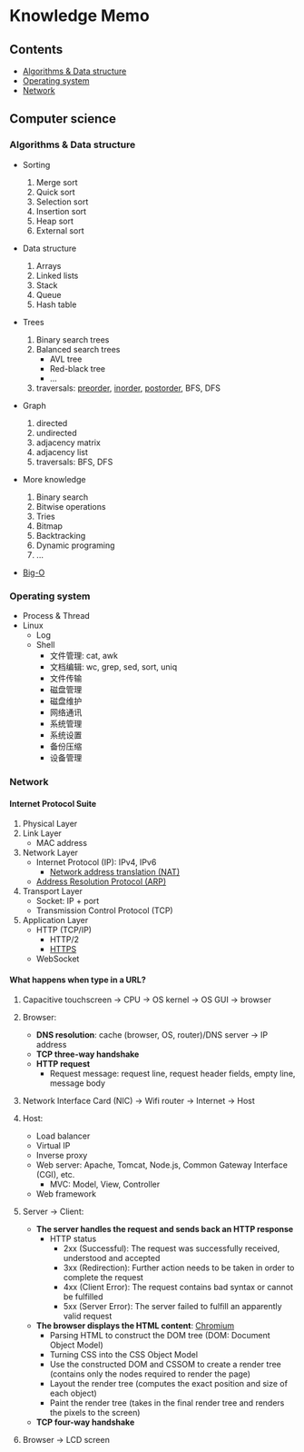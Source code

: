 # Knowledge Memo

## Contents

- [Algorithms & Data structure](#algorithms-&-data-structure)
- [Operating system](#operating-system)
- [Network](#network)

## Computer science

### Algorithms & Data structure

- Sorting
  1. Merge sort
  2. Quick sort
  3. Selection sort
  4. Insertion sort
  5. Heap sort
  6. External sort

- Data structure
  1. Arrays
  2. Linked lists
  3. Stack
  4. Queue
  5. Hash table

- Trees
  1. Binary search trees
  2. Balanced search trees
      - AVL tree
      - Red-black tree
      - ...
  3. traversals: [preorder](https://leetcode.com/problems/binary-tree-preorder-traversal/), [inorder](https://leetcode.com/problems/binary-tree-inorder-traversal/), [postorder](https://leetcode.com/problems/binary-tree-postorder-traversal/), BFS, DFS

- Graph
  1. directed
  2. undirected
  3. adjacency matrix
  4. adjacency list
  5. traversals: BFS, DFS

- More knowledge
  1. Binary search
  2. Bitwise operations
  3. Tries
  4. Bitmap
  5. Backtracking
  6. Dynamic programing
  7. ...

- [Big-O](https://www.bigocheatsheet.com/)

### Operating system

- Process & Thread
- Linux
  - Log
  - Shell
    - 文件管理: cat, awk
    - 文档编辑: wc, grep, sed, sort, uniq
    - 文件传输
    - 磁盘管理
    - 磁盘维护
    - 网络通讯
    - 系统管理
    - 系统设置
    - 备份压缩
    - 设备管理

### Network

#### Internet Protocol Suite

1. Physical Layer
2. Link Layer
    - MAC address
3. Network Layer
    - Internet Protocol (IP): IPv4, IPv6
      - [Network address translation (NAT)](https://en.wikipedia.org/wiki/Network_address_translation)
    - [Address Resolution Protocol (ARP)](https://en.wikipedia.org/wiki/Address_Resolution_Protocol)
4. Transport Layer
    - Socket: IP + port
    - Transmission Control Protocol (TCP)
5. Application Layer
    - HTTP (TCP/IP)
      - HTTP/2
      - [HTTPS](http://www.ruanyifeng.com/blog/2016/08/migrate-from-http-to-https.html)
    - WebSocket

#### What happens when type in a URL?

1. Capacitive touchscreen → CPU → OS kernel → OS GUI → browser
2. Browser:
    - <strong>DNS resolution</strong>: cache (browser, OS, router)/DNS server → IP address
    - <strong>TCP three-way handshake</strong>
    - <strong>HTTP request</strong>
      - Request message: request line, request header fields, empty line, message body

3. Network Interface Card (NIC) → Wifi router → Internet → Host
4. Host:
    - Load balancer
    - Virtual IP
    - Inverse proxy
    - Web server: Apache, Tomcat, Node.js, Common Gateway Interface (CGI), etc.
      - MVC: Model, View, Controller
    - Web framework
5. Server → Client:
    - <strong>The server handles the request and sends back an HTTP response</strong>
      - HTTP status
        - 2xx (Successful): The request was successfully received, understood and accepted
        - 3xx (Redirection): Further action needs to be taken in order to complete the request
        - 4xx (Client Error): The request contains bad syntax or cannot be fulfilled
        - 5xx (Server Error): The server failed to fulfill an apparently valid request
    - <strong>The browser displays the HTML content</strong>: [Chromium](https://www.chromium.org/developers/design-documents/multi-process-architecture)
      - Parsing HTML to construct the DOM tree (DOM: Document Object Model)
      - Turning CSS into the CSS Object Model
      - Use the constructed DOM and CSSOM to create a render tree (contains only the nodes required to render the page)
      - Layout the render tree (computes the exact position and size of each object)
      - Paint the render tree (takes in the final render tree and renders the pixels to the screen)
    - <strong>TCP four-way handshake</strong>
6. Browser → LCD screen
